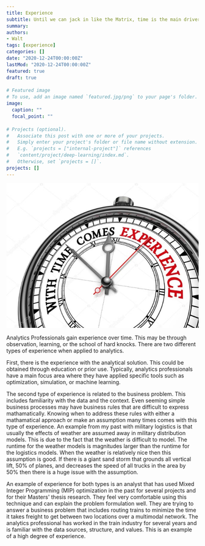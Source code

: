 ```yaml
---
title: Experience
subtitle: Until we can jack in like the Matrix, time is the main driver of experience.
summary: 
authors:
- Walt
tags: [experience]
categories: []
date: "2020-12-24T00:00:00Z"
lastMod: "2020-12-24T00:00:00Z"
featured: true
draft: true

# Featured image
# To use, add an image named `featured.jpg/png` to your page's folder. 
image:
  caption: ""
  focal_point: ""

# Projects (optional).
#   Associate this post with one or more of your projects.
#   Simply enter your project's folder or file name without extension.
#   E.g. `projects = ["internal-project"]` references 
#   `content/project/deep-learning/index.md`.
#   Otherwise, set `projects = []`.
projects: []
---
```


![](./depositphotos_95532628-stock-photo-with-time-comes-experience-quote.jpg)

Analytics Professionals gain experience over time. This may be through observation, learning, or the school of hard knocks. There are two different types of experience when applied to analytics. 

First, there is the experience with the analytical solution. This could be obtained through education or prior use. Typically, analytics professionals have a main focus area where they have applied specific tools such as optimization, simulation, or machine learning. 

The second type of experience is related to the business problem. This includes familiarity with the data and the context. Even seeming simple business processes may have business rules that are difficult to express mathamatically. Knowing when to address these rules with either a mathamatical approach or make an assumption many times comes with this type of experience. An example from my past with military logistics is that usually the effects of weather are assumed away in military distribution models. This is due to the fact that the weather is difficult to model. The runtime for the weather models is magnitudes larger than the runtime for the logistics models. When the weather is relatively nice then this assumption is good. If there is a giant sand storm that grounds all vertical lift, 50% of planes, and decreases the speed of all trucks in the area by 50% then there is a huge issue with the assumption. 

An example of experience for both types is an analyst that has used Mixed Integer Programming (MIP) optimization in the past for several projects and for their Masters' thesis research. They feel very comfortable using this technique and can explain the problem formulation well. They are trying to answer a business problem that includes routing trains to minimize the time it takes freight to get between two locations over a multimodal network. The analytics professional has worked in the train industry for several years and is familiar with the data sources, structure, and values. This is an example of a high degree of experience. 